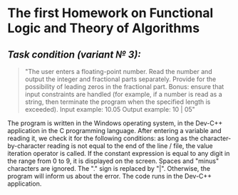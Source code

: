 # The first Homework on Functional Logic and Theory of Algorithms
## *Task condition (variant № 3):*
> "The user enters a floating-point number. 
> Read the number and output the integer and fractional parts separately.
> Provide for the possibility of leading zeros in the fractional part.
> Bonus: ensure that input constraints
> are handled (for example, if a number is read as a string, then terminate the program when the specified length is exceeded).
> Input example: 10.05
> Output example: 10 | 05"

The program is written in the Windows operating system, in the Dev-C++ application in the C programming language.
After entering a variable and reading it, we check it for the following conditions:
as long as the character-by-character reading is not equal to the end of the line / file, the value iteration operator is called.
If the constant expression is equal to any digit in the range from 0 to 9, it is displayed on the screen.
Spaces and "minus" characters are ignored.
The "." sign is replaced by "|". Otherwise, the program will inform us about the error.
The code runs in the Dev-C++ application.
